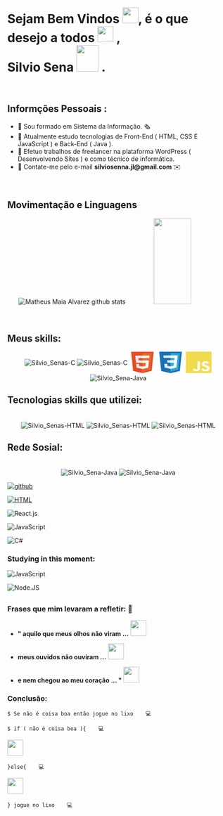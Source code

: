 # Sejam Bem Vindos <img src="https://emojipedia-us.s3.amazonaws.com/source/microsoft-teams/337/rocket_1f680.png" width="36" height="36" />, é o que desejo a todos <img src="https://emojipedia-us.s3.dualstack.us-west-1.amazonaws.com/thumbs/120/google/313/woman-and-man-holding-hands_1f46b.png" width="36" height="36" /> ,<br> Silvio Sena <img src="https://i.pinimg.com/564x/9d/eb/8a/9deb8af357b75f68540eb2432dc94eff.jpg" width="50" height="60" /> .

<br>

## Informções Pessoais :

- :large_blue_circle: Sou formado em Sistema da Informação. :newspaper_roll:
- :large_blue_circle: Atualmente estudo tecnologias de Front-End ( HTML, CSS E JavaScript ) e Back-End ( Java ).
- :large_blue_circle: Efetuo trabalhos de freelancer na plataforma WordPress ( Desenvolvendo Sites ) e como técnico de informática.
- :large_blue_circle: Contate-me pelo e-mail __silviosenna.jl@gmail.com__  :envelope:

<br>

## Movimentação e Linguagens

<div align="center">  

<img width="49%" height="195px" src="https://github-readme-stats.vercel.app/api?username=pacifyc&show_icons=true&title_color=fff&icon_color=fff912&text_color=4af2e4&bg_color=247ac9&count_private=true" alt="Matheus Maia Alvarez github stats" />

<img width="41%" height="195px" src="https://github-readme-stats.vercel.app/api/top-langs/?username=pacifyc&layout=compact&title_color=fff&text_color=f8f8f2&hide=java&bg_color=247ac9" />

</div>

<br>

<!-- Formas de fazer
### Movimentação
[![peguimasid github stats](https://github-readme-stats.vercel.app/api?username=pacifyc&show_icons=true&title_color=fff&icon_color=fff912&text_color=4af2e4&bg_color=247ac9&count_private=true)](https://github.com/pacifyc)
-->

<!-- Formas de fazer
### Linguagens
[![willianrod's wakatime stats](https://github-readme-stats.vercel.app/api/wakatime?username=pacifyc)](https://github.com/pacifyc/github-readme-stats)

[![Top Langs](https://github-readme-stats.vercel.app/api/top-langs/?username=pacifyc&layout=compact&title_color=fff&text_color=f8f8f2&hide=java&bg_color=247ac9)](https://github.com/pacifyc)
-->

<br>

## Meus skills:

<div align="center" style="display: inline_block">
  <img align="center" alt="Silvio_Senas-C" height="50" width="60" src="https://cdn.jsdelivr.net/gh/devicons/devicon/icons/vscode/vscode-original-wordmark.svg" />
  <img align="center" alt="Silvio_Senas-C" height="50" width="60" src="https://cdn.jsdelivr.net/gh/devicons/devicon/icons/c/c-original.svg" />  
  <img align="center" alt="Silvio_Senas-HTML" height="50" width="60" src="https://raw.githubusercontent.com/devicons/devicon/master/icons/html5/html5-original.svg" />
  <img align="center" alt="Silvio_Senas-CSS" height="50" width="60" src="https://raw.githubusercontent.com/devicons/devicon/master/icons/css3/css3-original.svg" />
    <img align="center" alt="Silvio_Sena" height="50" width="60" src="https://raw.githubusercontent.com/devicons/devicon/master/icons/javascript/javascript-plain.svg" />  
  <img align="center" alt="Silvio_Sena-Java" height="50" width="60" src="https://cdn.jsdelivr.net/gh/devicons/devicon/icons/java/java-original-wordmark.svg" />
  <br>
</div>

## Tecnologias skills que utilizei:

<div align="center" style="display: inline_block"><br>
  
  <img align="center" alt="Silvio_Senas-HTML" height="60" width="70" src="https://cdn.jsdelivr.net/gh/devicons/devicon/icons/tomcat/tomcat-original-wordmark.svg" />
  <img align="center" alt="Silvio_Senas-HTML" height="60" width="70" src="https://cdn.jsdelivr.net/gh/devicons/devicon/icons/postgresql/postgresql-original-wordmark.svg" />
<img align="center" alt="Silvio_Senas-HTML" height="90" width="110" src="https://cdn.jsdelivr.net/gh/devicons/devicon/icons/mysql/mysql-original-wordmark.svg" />
  
</div>

## Rede Sosial:

<div align="center" style="display: inline_block"><br>

  <img align="center" alt="Silvio_Sena-Java" height="40" width="140" src="https://img.shields.io/badge/LinkedIn-0077B5?style=for-the-badge&logo=linkedin&logoColor=white" />
  <img align="center" alt="Silvio_Sena-Java" height="40" width="140" src="https://img.shields.io/badge/GitHub-100000?style=for-the-badge&logo=github&logoColor=white" />

</div>

[![github](https://img.shields.io/badge/GitHub-100000?style=for-the-badge&logo=github&logoColor=white)](https://github.com/pacifyc)

[![HTML](https://img.shields.io/badge/HTML5-E34F26?style=for-the-badge&logo=html5&logoColor=white)](https://www.youtube.com/)&nbsp;

![React.js](https://img.shields.io/badge/-React.js-0D1117?style=for-the-badge&logo=react&labelColor=0D1117)&nbsp;

![JavaScript](https://img.shields.io/badge/JavaScript-F7DF1E?style=for-the-badge&logo=javascript&logoColor=black)&nbsp;

![C#](https://img.shields.io/badge/-cSharp-0D1117?style=for-the-badge&logo=csharp&logoColor=purple&labelColor=0D1117)&nbsp; 


### Studying in this moment:

![JavaScript](https://img.shields.io/badge/-JavaScript-0D1117?style=for-the-badge&logo=javascript&labelColor=0D1117&textColor=0D1117)&nbsp;

![Node.JS](https://img.shields.io/badge/-Node.JS-0D1117?style=for-the-badge&logo=node.js&labelColor=0D1117&textColor=0D1117)&nbsp;

##

### Frases que mim levaram a refletir: :paperclip:

- __" aquilo que meus olhos não viram ...__ <img src="https://emojipedia-us.s3.dualstack.us-west-1.amazonaws.com/thumbs/120/apple/325/eyes_1f440.png" width="36" height="36" />

- __meus ouvidos não ouviram ...__ <img src="https://emojipedia-us.s3.dualstack.us-west-1.amazonaws.com/thumbs/120/apple/325/ear_1f442.png" width="36" height="36" />

- __e nem chegou ao meu coração ... "__  <img src="https://emojipedia-us.s3.amazonaws.com/source/microsoft-teams/337/beating-heart_1f493.png" width="36" height="36" />

### Conclusão:

~~~bach
$ Se não é coisa boa então jogue no lixo    💻
~~~

~~~bach
$ if ( não é coisa boa ){    💻
~~~

  <img src="https://emojipedia-us.s3.amazonaws.com/source/skype/289/wrapped-gift_1f381.png" width="36" height="36" />

~~~bach
}else{    💻
~~~

<img src="https://emojipedia-us.s3.dualstack.us-west-1.amazonaws.com/thumbs/120/lg/307/wastebasket_1f5d1-fe0f.png" width="36" height="36" />

~~~bach
} jogue no lixo    💻
~~~




<!--
**pacifyc/pacifyc** is a ✨ _special_ ✨ repository because its `README.md` (this file) appears on your GitHub profile.

Here are some ideas to get you started:

- 🔭 I’m currently working on ...
- 🌱 I’m currently learning ...
- 👯 I’m looking to collaborate on ...
- 🤔 I’m looking for help with ...
- 💬 Ask me about ...
- 📫 How to reach me: ...
- 😄 Pronouns: ...
- ⚡ Fun fact: ...
-->
